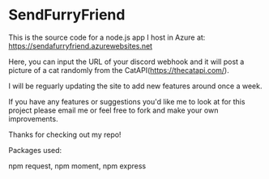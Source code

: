 # SendFurryFriend

This is the source code for a node.js app I host in Azure at: https://sendafurryfriend.azurewebsites.net

Here, you can input the URL of your discord webhook and it will post a picture of a cat randomly from the CatAPI(https://thecatapi.com/).

I will be reguarly updating the site to add new features around once a week. 

If you have any features or suggestions you'd like me to look at for this project please email me or feel free to fork and make your own improvements.

Thanks for checking out my repo!

Packages used:

npm request,
npm moment,
npm express
